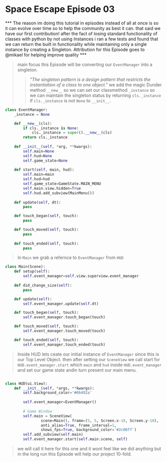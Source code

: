 Space Escape Episode 03
===

*** The reason im doing this tutorial in episodes instead of all at once is so it can evolve over time so to help the community as best it can. that said we have our first contribution! after the fact of losing standard functionality of classes with python by not using Instances i ran a few tests and found that we can return the built in functionality while maintaining only a single instance by creating a Singleton. Attribution for this Episode goes to @mikael for helping improve quality ***

> main focus this Episode will be converting our `EventManager` into a singleton.
> > *"The singleton pattern is a design pattern that restricts the instantiation of a class to one object."*
> we add the magic Dunder method `__new__` so we can set our classmethod `_instance` so we can maintain the singleton status by returning `cls._instance` if `cls._instance` is not `None` to `__init__`.

```python
class EventManager:
    _instance = None

    def __new__(cls):
        if cls._instance is None:
            cls._instance = super().__new__(cls)
        return cls._instance
    
    def __init__(self, *arg, **kwargs):
        self.main=None
        self.hud=None
        self.game_state=None
    
    def start(self, main, hud):
        self.main=main
        self.hud=hud
        self.game_state=GameState.MAIN_MENU
        self.main.view.hidden=True
        self.hud.add_subview(MainMenu())
        
    def update(self, dt):
        pass

    def touch_began(self, touch):
        pass

    def touch_moved(self, touch):
        pass
  
    def touch_ended(self, touch):
        pass
```

> In `Main` we grab a refernce to `EventManager` from `HUD`

```python
class Main(Scene):
    def setup(self):
        self.event_manager=self.view.superview.event_manager
        
    def did_change_size(self):
        pass

    def update(self):
        self.event_manager.update(self.dt)

    def touch_began(self, touch):
        self.event_manager.touch_began(touch)

    def touch_moved(self, touch):
        self.event_manager.touch_moved(touch)

    def touch_ended(self, touch):
        self.event_manager.touch_ended(touch)
```

> Inside HUD lets ceate our initial instance of `EventManager` since this is our Top Level Object. then after setting our `SceneView` we call start for `HUD.event_manager.start` which `main` and `hud` inside `HUD.event_manager` and set our game state andin turn present our main menu.

```python

class HUD(ui.View):
    def __init__(self, *args, **kwargs):
        self.background_color='#66492a'
        
        self.event_manager=EventManager()
        
        # Game Window
        self.main = SceneView(
                scene=Main(), frame=(5, 5, Screen.x-10, Screen.y-10),
                anti_alias=True, frame_interval=1,
                shows_fps=True, background_color='#2c00ff')
        self.add_subview(self.main)
        self.event_manager.start(self.main.scene, self)
```    

> we will call it here for this one and it wont feel like we did anything but in the long run this Episode will help our project 10-fold.
